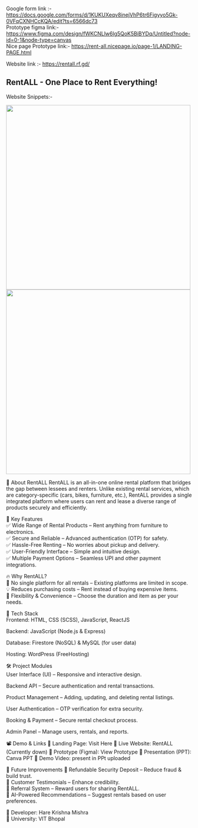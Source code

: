 Google form link :- https://docs.google.com/forms/d/1KUKUXeqv8inejVhP6tr6Figyyo5Gk-0VFqCXNHCcKQA/edit?ts=6566dc73   <br>
Prototype  figma link:- https://www.figma.com/design/fWKCNLlw6lg5QoK5BiBYDq/Untitled?node-id=0-1&node-type=canvas     <br>
Nice page Prototype link:- https://rent-all.nicepage.io/page-1/LANDING-PAGE.html     <br>

Website link :- https://rentall.rf.gd/
 
 ## RentALL - One Place to Rent Everything! <br>

 Website Snippets:-

<image src ="https://github.com/user-attachments/assets/b68c460d-ffee-41bc-a479-53a4756c3903" width ="500">
<image src = "https://github.com/user-attachments/assets/5bc3cde2-7c14-4493-991f-db6cb47bd918"width ="500">


🚀 About RentALL
RentALL is an all-in-one online rental platform that bridges the gap between lessees and renters. Unlike existing rental services, which are category-specific (cars, bikes, furniture, etc.), RentALL provides a single integrated platform where users can rent and lease a diverse range of products securely and efficiently.

🎯 Key Features <br>
✅ Wide Range of Rental Products – Rent anything from furniture to electronics.<br>
✅ Secure and Reliable – Advanced authentication (OTP) for safety.<br>
✅ Hassle-Free Renting – No worries about pickup and delivery.<br>
✅ User-Friendly Interface – Simple and intuitive design.<br>
✅ Multiple Payment Options – Seamless UPI and other payment integrations.<br>

🔥 Why RentALL?<br>
🚫 No single platform for all rentals – Existing platforms are limited in scope.<br>
💡 Reduces purchasing costs – Rent instead of buying expensive items.<br>
🔄 Flexibility & Convenience – Choose the duration and item as per your needs.<br>

📌 Tech Stack<br>
Frontend: HTML, CSS (SCSS), JavaScript, ReactJS<br>

Backend: JavaScript (Node.js & Express)<br>

Database: Firestore (NoSQL) & MySQL (for user data)<br>

Hosting: WordPress (FreeHosting)<br>

🛠️ Project Modules<br>
User Interface (UI) – Responsive and interactive design.<br>

Backend API – Secure authentication and rental transactions.<br>

Product Management – Adding, updating, and deleting rental listings.<br>

User Authentication – OTP verification for extra security.<br>

Booking & Payment – Secure rental checkout process.<br>

Admin Panel – Manage users, rentals, and reports.<br>

📽️ Demo & Links
🔗 Landing Page: Visit Here
🔗 Live Website: RentALL (Currently down)
🔗 Prototype (Figma): View Prototype
🔗 Presentation (PPT): Canva PPT
🎥 Demo Video: present in PPt uploaded

📜 Future Improvements
🔹 Refundable Security Deposit – Reduce fraud & build trust.<br>
🔹 Customer Testimonials – Enhance credibility.<br>
🔹 Referral System – Reward users for sharing RentALL.<br>
🔹 AI-Powered Recommendations – Suggest rentals based on user preferences.<br>


📧 Developer: Hare Krishna Mishra<br>
📍 University: VIT Bhopal<br>

